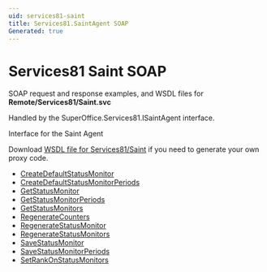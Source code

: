 ```yaml
---
uid: services81-saint
title: Services81.SaintAgent SOAP
Generated: true
---
```


# Services81 Saint SOAP

SOAP request and response examples, and WSDL files for **Remote/Services81/Saint.svc**

Handled by the <see cref="T:SuperOffice.Services81.ISaintAgent">SuperOffice.Services81.ISaintAgent</see> interface.

Interface for the Saint Agent

Download [WSDL file for Services81/Saint](../Services81-Saint.md) if you need to generate your own proxy code.

* [CreateDefaultStatusMonitor](CreateDefaultStatusMonitor.md)
* [CreateDefaultStatusMonitorPeriods](CreateDefaultStatusMonitorPeriods.md)
* [GetStatusMonitor](GetStatusMonitor.md)
* [GetStatusMonitorPeriods](GetStatusMonitorPeriods.md)
* [GetStatusMonitors](GetStatusMonitors.md)
* [RegenerateCounters](RegenerateCounters.md)
* [RegenerateStatusMonitor](RegenerateStatusMonitor.md)
* [RegenerateStatusMonitors](RegenerateStatusMonitors.md)
* [SaveStatusMonitor](SaveStatusMonitor.md)
* [SaveStatusMonitorPeriods](SaveStatusMonitorPeriods.md)
* [SetRankOnStatusMonitors](SetRankOnStatusMonitors.md)
